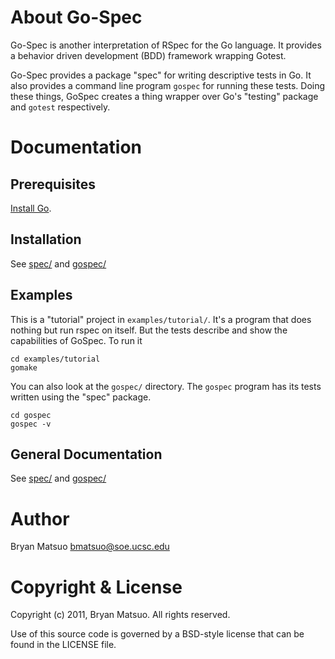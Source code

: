 About Go-Spec
=============

Go-Spec is another interpretation of RSpec for the Go language. It provides
a behavior driven development (BDD) framework wrapping Gotest.

Go-Spec provides a package "spec" for writing descriptive tests in Go. It also
provides a command line program `gospec` for running these tests. Doing these
things, GoSpec creates a thing wrapper over Go's "testing" package and `gotest`
respectively.

Documentation
=============

Prerequisites
-------------

[Install Go](http://golang.org/). 

Installation
-------------

See [spec/](https://github.com/bmatsuo/go-spec/tree/master/spec)
and [gospec/](https://github.com/bmatsuo/go-spec/tree/master/gospec)

Examples
--------

This is a "tutorial" project in `examples/tutorial/`. It's a program that does
nothing but run rspec on itself. But the tests describe and show the
capabilities of GoSpec. To run it

    cd examples/tutorial
    gomake

You can also look at the `gospec/` directory. The `gospec` program has its
tests written using the "spec" package.

    cd gospec
    gospec -v


General Documentation
---------------------

See [spec/](https://github.com/bmatsuo/go-spec/tree/master/spec)
and [gospec/](https://github.com/bmatsuo/go-spec/tree/master/gospec)

Author
======

Bryan Matsuo <bmatsuo@soe.ucsc.edu>

Copyright & License
===================

Copyright (c) 2011, Bryan Matsuo.
All rights reserved.

Use of this source code is governed by a BSD-style license that can be
found in the LICENSE file.
